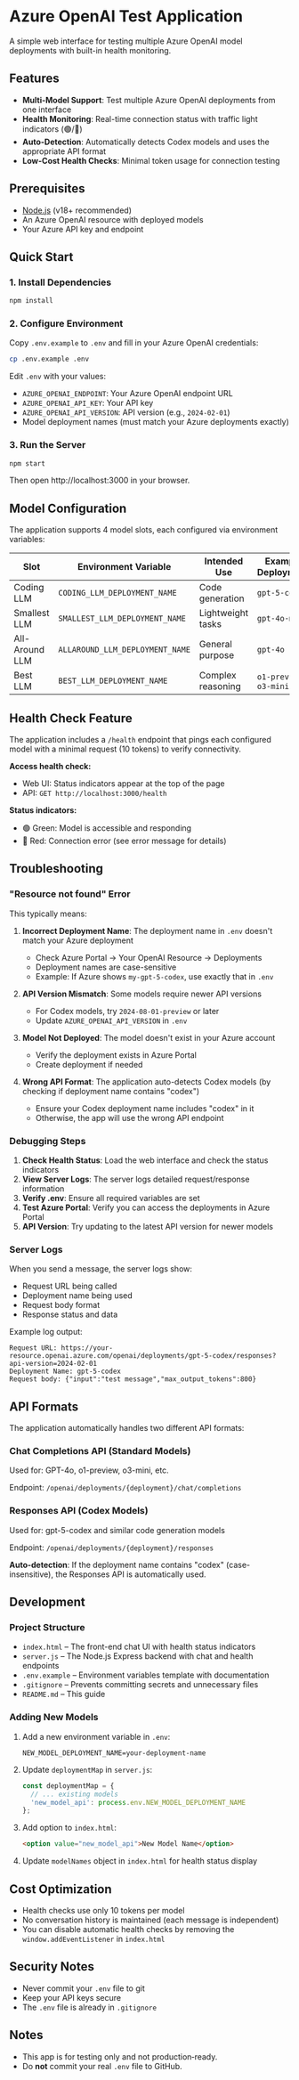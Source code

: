 # Azure OpenAI Test Application

A simple web interface for testing multiple Azure OpenAI model deployments with built-in health monitoring.

## Features

- **Multi-Model Support**: Test multiple Azure OpenAI deployments from one interface
- **Health Monitoring**: Real-time connection status with traffic light indicators (🟢/🔴)
- **Auto-Detection**: Automatically detects Codex models and uses the appropriate API format
- **Low-Cost Health Checks**: Minimal token usage for connection testing

## Prerequisites

* [Node.js](https://nodejs.org/) (v18+ recommended)
* An Azure OpenAI resource with deployed models
* Your Azure API key and endpoint

## Quick Start

### 1. Install Dependencies

```bash
npm install
```

### 2. Configure Environment

Copy `.env.example` to `.env` and fill in your Azure OpenAI credentials:

```bash
cp .env.example .env
```

Edit `.env` with your values:
- `AZURE_OPENAI_ENDPOINT`: Your Azure OpenAI endpoint URL
- `AZURE_OPENAI_API_KEY`: Your API key
- `AZURE_OPENAI_API_VERSION`: API version (e.g., `2024-02-01`)
- Model deployment names (must match your Azure deployments exactly)

### 3. Run the Server

```bash
npm start
```

Then open http://localhost:3000 in your browser.

## Model Configuration

The application supports 4 model slots, each configured via environment variables:

| Slot | Environment Variable | Intended Use | Example Deployment |
|------|---------------------|--------------|-------------------|
| Coding LLM | `CODING_LLM_DEPLOYMENT_NAME` | Code generation | `gpt-5-codex` |
| Smallest LLM | `SMALLEST_LLM_DEPLOYMENT_NAME` | Lightweight tasks | `gpt-4o-mini` |
| All-Around LLM | `ALLAROUND_LLM_DEPLOYMENT_NAME` | General purpose | `gpt-4o` |
| Best LLM | `BEST_LLM_DEPLOYMENT_NAME` | Complex reasoning | `o1-preview`, `o3-mini` |

## Health Check Feature

The application includes a `/health` endpoint that pings each configured model with a minimal request (10 tokens) to verify connectivity.

**Access health check:**
- Web UI: Status indicators appear at the top of the page
- API: `GET http://localhost:3000/health`

**Status indicators:**
- 🟢 Green: Model is accessible and responding
- 🔴 Red: Connection error (see error message for details)

## Troubleshooting

### "Resource not found" Error

This typically means:

1. **Incorrect Deployment Name**: The deployment name in `.env` doesn't match your Azure deployment
   - Check Azure Portal → Your OpenAI Resource → Deployments
   - Deployment names are case-sensitive
   - Example: If Azure shows `my-gpt-5-codex`, use exactly that in `.env`

2. **API Version Mismatch**: Some models require newer API versions
   - For Codex models, try `2024-08-01-preview` or later
   - Update `AZURE_OPENAI_API_VERSION` in `.env`

3. **Model Not Deployed**: The model doesn't exist in your Azure account
   - Verify the deployment exists in Azure Portal
   - Create deployment if needed

4. **Wrong API Format**: The application auto-detects Codex models (by checking if deployment name contains "codex")
   - Ensure your Codex deployment name includes "codex" in it
   - Otherwise, the app will use the wrong API endpoint

### Debugging Steps

1. **Check Health Status**: Load the web interface and check the status indicators
2. **View Server Logs**: The server logs detailed request/response information
3. **Verify .env**: Ensure all required variables are set
4. **Test Azure Portal**: Verify you can access the deployments in Azure Portal
5. **API Version**: Try updating to the latest API version for newer models

### Server Logs

When you send a message, the server logs show:
- Request URL being called
- Deployment name being used
- Request body format
- Response status and data

Example log output:
```
Request URL: https://your-resource.openai.azure.com/openai/deployments/gpt-5-codex/responses?api-version=2024-02-01
Deployment Name: gpt-5-codex
Request body: {"input":"test message","max_output_tokens":800}
```

## API Formats

The application automatically handles two different API formats:

### Chat Completions API (Standard Models)
Used for: GPT-4o, o1-preview, o3-mini, etc.

Endpoint: `/openai/deployments/{deployment}/chat/completions`

### Responses API (Codex Models)
Used for: gpt-5-codex and similar code generation models

Endpoint: `/openai/deployments/{deployment}/responses`

**Auto-detection**: If the deployment name contains "codex" (case-insensitive), the Responses API is automatically used.

## Development

### Project Structure

* `index.html` – The front-end chat UI with health status indicators
* `server.js` – The Node.js Express backend with chat and health endpoints
* `.env.example` – Environment variables template with documentation
* `.gitignore` – Prevents committing secrets and unnecessary files
* `README.md` – This guide

### Adding New Models

1. Add a new environment variable in `.env`:
   ```
   NEW_MODEL_DEPLOYMENT_NAME=your-deployment-name
   ```

2. Update `deploymentMap` in `server.js`:
   ```javascript
   const deploymentMap = {
     // ... existing models
     'new_model_api': process.env.NEW_MODEL_DEPLOYMENT_NAME
   };
   ```

3. Add option to `index.html`:
   ```html
   <option value="new_model_api">New Model Name</option>
   ```

4. Update `modelNames` object in `index.html` for health status display

## Cost Optimization

- Health checks use only 10 tokens per model
- No conversation history is maintained (each message is independent)
- You can disable automatic health checks by removing the `window.addEventListener` in `index.html`

## Security Notes

- Never commit your `.env` file to git
- Keep your API keys secure
- The `.env` file is already in `.gitignore`

## Notes

* This app is for testing only and not production‑ready.
* Do **not** commit your real `.env` file to GitHub.

